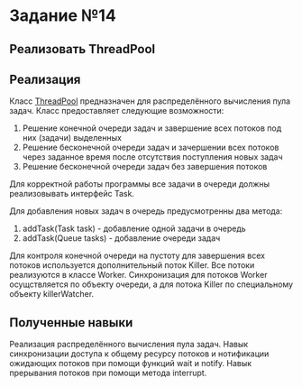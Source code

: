 # Задание №14

## Реализовать ThreadPool

## Реализация

Класс [ThreadPool](https://github.com/sbt-java-school/vladimir.varygin/tree/master/lesson14/src/main/java/lesson14/home/ThreadPool.java) предназначен для 
распределённого вычисления пула задач. Класс предоставляет следующие возможности:

1. Решение конечной очереди задач и завершение всех потоков под них (задачи) выделенных
2. Решение бесконечной очереди задач и зачершении всех потоков через заданное время после отсутствия поступления новых задач
3. Решение бесконечной очереди задач без завершения потоков

Для корректной работы программы все задачи в очереди должны реализовывать интерфейс Task.

Для добавления новых задач в очередь предусмотренны два метода:

1. addTask(Task task) - добавление одной задачи в очередь
2. addTask(Queue<Task> tasks) - добавление очереди задач

Для контроля конечной очереди на пустоту для завершения всех потоков используется дополнительный поток Killer.
Все потоки реализуются в классе Worker.
Синхронизация для потоков Worker осущствляется по объекту очереди, а для потока Killer по специальному объекту killerWatcher.

## Полученные навыки

Реализация распределённого вычисления пула задач. Навык синхронизации доступа к общему ресурсу
потоков и нотификации ожидающих потоков при помощи функций wait и notify.
Навык прерывания потоков при помощи метода interrupt.